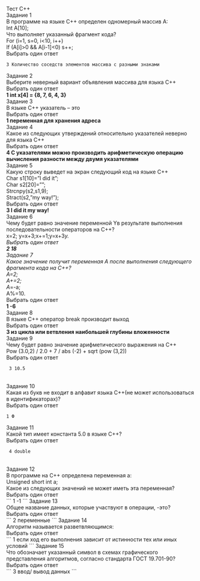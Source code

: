 Тест С++ <br>
Задание 1<br>
В программе на языке С++ определен одномерный массив А:<br>
Int A[10];<br>
Что выполняет указанный фрагмент кода?<br>
For (i=1, s=0, i<10, i++)<br>
If (A[i]>0 && A[i-1]<0) s++;<br>
Выбрать один ответ<br>
```
3 Количество соседств элементов массива с разными знаками
```
Задание 2<br>
Выберите неверный вариант объявления массива для языка С++<br>
Выбрать один ответ<br>
<b>1 int x[4] = {8, 7, 6, 4, 3}<br></b>
Задание 3<br>
В языке С++ указатель – это<br>
Выбрать один ответ<br>
<b>1 переменная для хранения адреса<br></b>
Задание 4<br>
Какое из следующих утверждений относительно указателей неверно для языка С++<br>
Выбрать один ответ<br>
<b>4 С указателями можно производить арифметическую операцию вычисления разности между двумя указателями<br></b>
Задание 5<br>
Какую строку выведет на экран следующий код на языке С++<br>
Char s1[10]=”I did it”;<br>
Char s2[20]=””;<br>
Strcnpy(s2,s1,9);<br>
Stract(s2,”my way!”);<br>
Выбрать один ответ<br>
<b>3 I did it my way!<br></b>
Задание 6<br>
Чему будет равно значение переменной Yв результате выполнения последовательности операторов на С++?<br>
x=2; y=x+3;x+=1;y=x+3*y.<br>
Выбрать один ответ<br>
<b>2 18<br></b>
Задание 7<br>
Какое значение получит переменная A после выполнения следующего фрагмента кода на С++?<br>
A=2;<br>
A+=2;<br>
A*=-a;<br>
A%=10.<br>
Выбрать один ответ<br>
<b>1 -6<br></b>
Задание 8<br>
В языке С++ оператор break производит выход<br>
Выбрать один ответ<br>
<b>3 из цикла или ветвления наибольшей глубины вложенности<br></b>
Задание 9<br>
Чему будет равно значение арифметического выражения на С++<br>
Pow (3.0,2) / 2.0 + 7 / abs (-2) + sqrt (pow (3,2))<br>
Выбрать один ответ<br>
```
 3 10.5
 ```
 <br>
Задание 10<br>
Какая из букв не входит в алфавит языка С++(не может использоваться в идентификаторах)?<br>
Выбрать один ответ<br>
```
1 Ф
 ```
Задание 11<br>
Какой тип имеет константа 5.0 в языке С++?<br>
Выбрать один ответ<br>
```
 4 double
 ```
<br>
Задание 12<br>
В программе на С++ определена переменная а:<br>
Unsigned short int a;<br>
Какое из следующих значений не может иметь эта переменная?<br>
Выбрать один ответ<br>
```
 1 -1
 ```
Задание 13<br>
Общее название данных, которые участвуют в операции, -это?<br>
Выбрать один ответ<br>
```
2 переменные
 ```
Задание 14<br>
Алгоритм называется разветвляющимся:<br>
Выбрать один ответ<br>
```
1 если ход его выполнения зависит от истинности тех или иных условий
```
Задание 15<br>
Что обозначает указанный символ в схемах графического представления алгоритмов, согласно стандарта ГОСТ 19.701-90?<br>
Выбрать один ответ<br>
```
3 ввод/ вывод данных
```
